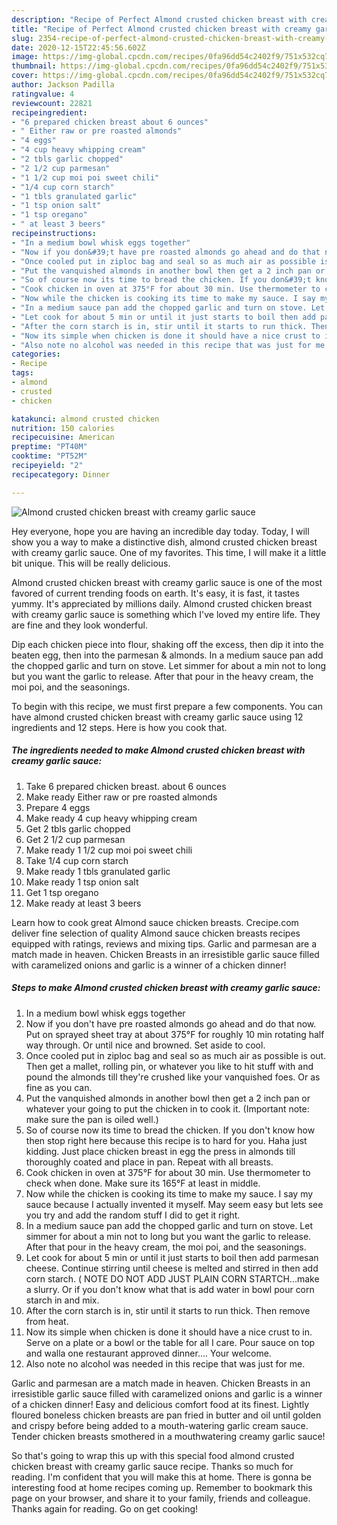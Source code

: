 ```yaml
---
description: "Recipe of Perfect Almond crusted chicken breast with creamy garlic sauce"
title: "Recipe of Perfect Almond crusted chicken breast with creamy garlic sauce"
slug: 2354-recipe-of-perfect-almond-crusted-chicken-breast-with-creamy-garlic-sauce
date: 2020-12-15T22:45:56.602Z
image: https://img-global.cpcdn.com/recipes/0fa96dd54c2402f9/751x532cq70/almond-crusted-chicken-breast-with-creamy-garlic-sauce-recipe-main-photo.jpg
thumbnail: https://img-global.cpcdn.com/recipes/0fa96dd54c2402f9/751x532cq70/almond-crusted-chicken-breast-with-creamy-garlic-sauce-recipe-main-photo.jpg
cover: https://img-global.cpcdn.com/recipes/0fa96dd54c2402f9/751x532cq70/almond-crusted-chicken-breast-with-creamy-garlic-sauce-recipe-main-photo.jpg
author: Jackson Padilla
ratingvalue: 4
reviewcount: 22821
recipeingredient:
- "6 prepared chicken breast about 6 ounces"
- " Either raw or pre roasted almonds"
- "4 eggs"
- "4 cup heavy whipping cream"
- "2 tbls garlic chopped"
- "2 1/2 cup parmesan"
- "1 1/2 cup moi poi sweet chili"
- "1/4 cup corn starch"
- "1 tbls granulated garlic"
- "1 tsp onion salt"
- "1 tsp oregano"
- " at least 3 beers"
recipeinstructions:
- "In a medium bowl whisk eggs together"
- "Now if you don&#39;t have pre roasted almonds go ahead and do that now. Put on sprayed sheet tray at about 375°F for roughly 10 min rotating half way through. Or until nice and browned. Set aside to cool."
- "Once cooled put in ziploc bag and seal so as much air as possible is out. Then get a mallet, rolling pin, or whatever you like to hit stuff with and pound the almonds till they&#39;re crushed like your vanquished foes. Or as fine as you can."
- "Put the vanquished almonds in another bowl then get a 2 inch pan or whatever your going to put the chicken in to cook it. (Important note: make sure the pan is oiled well.)"
- "So of course now its time to bread the chicken. If you don&#39;t know how then stop right here because this recipe is to hard for you. Haha just kidding. Just place chicken breast in egg the press in almonds till thoroughly coated and place in pan. Repeat with all breasts."
- "Cook chicken in oven at 375°F for about 30 min. Use thermometer to check when done. Make sure its 165°F at least in middle."
- "Now while the chicken is cooking its time to make my sauce. I say my sauce because I actually invented it myself. May seem easy but lets see you try and add the random stuff I did to get it right."
- "In a medium sauce pan add the chopped garlic and turn on stove. Let simmer for about a min not to long but you want the garlic to release. After that pour in the heavy cream, the moi poi, and the seasonings."
- "Let cook for about 5 min or until it just starts to boil then add parmesan cheese. Continue stirring until cheese is melted and stirred in then add corn starch. ( NOTE DO NOT ADD JUST PLAIN CORN STARTCH...make a slurry. Or if you don&#39;t know what that is add water in bowl pour corn starch in and mix."
- "After the corn starch is in, stir until it starts to run thick. Then remove from heat."
- "Now its simple when chicken is done it should have a nice crust to in. Serve on a plate or a bowl or the table for all I care. Pour sauce on top and walla one restaurant approved dinner.... Your welcome."
- "Also note no alcohol was needed in this recipe that was just for me."
categories:
- Recipe
tags:
- almond
- crusted
- chicken

katakunci: almond crusted chicken 
nutrition: 150 calories
recipecuisine: American
preptime: "PT40M"
cooktime: "PT52M"
recipeyield: "2"
recipecategory: Dinner

---
```



![Almond crusted chicken breast with creamy garlic sauce](https://img-global.cpcdn.com/recipes/0fa96dd54c2402f9/751x532cq70/almond-crusted-chicken-breast-with-creamy-garlic-sauce-recipe-main-photo.jpg)

Hey everyone, hope you are having an incredible day today. Today, I will show you a way to make a distinctive dish, almond crusted chicken breast with creamy garlic sauce. One of my favorites. This time, I will make it a little bit unique. This will be really delicious.

Almond crusted chicken breast with creamy garlic sauce is one of the most favored of current trending foods on earth. It's easy, it is fast, it tastes yummy. It's appreciated by millions daily. Almond crusted chicken breast with creamy garlic sauce is something which I've loved my entire life. They are fine and they look wonderful.

Dip each chicken piece into flour, shaking off the excess, then dip it into the beaten egg, then into the parmesan &amp; almonds. In a medium sauce pan add the chopped garlic and turn on stove. Let simmer for about a min not to long but you want the garlic to release. After that pour in the heavy cream, the moi poi, and the seasonings.


To begin with this recipe, we must first prepare a few components. You can have almond crusted chicken breast with creamy garlic sauce using 12 ingredients and 12 steps. Here is how you cook that.

<!--inarticleads1-->

##### The ingredients needed to make Almond crusted chicken breast with creamy garlic sauce:

1. Take 6 prepared chicken breast. about 6 ounces
1. Make ready  Either raw or pre roasted almonds
1. Prepare 4 eggs
1. Make ready 4 cup heavy whipping cream
1. Get 2 tbls garlic chopped
1. Get 2 1/2 cup parmesan
1. Make ready 1 1/2 cup moi poi sweet chili
1. Take 1/4 cup corn starch
1. Make ready 1 tbls granulated garlic
1. Make ready 1 tsp onion salt
1. Get 1 tsp oregano
1. Make ready  at least 3 beers


Learn how to cook great Almond sauce chicken breasts. Crecipe.com deliver fine selection of quality Almond sauce chicken breasts recipes equipped with ratings, reviews and mixing tips. Garlic and parmesan are a match made in heaven. Chicken Breasts in an irresistible garlic sauce filled with caramelized onions and garlic is a winner of a chicken dinner! 

<!--inarticleads2-->

##### Steps to make Almond crusted chicken breast with creamy garlic sauce:

1. In a medium bowl whisk eggs together
1. Now if you don&#39;t have pre roasted almonds go ahead and do that now. Put on sprayed sheet tray at about 375°F for roughly 10 min rotating half way through. Or until nice and browned. Set aside to cool.
1. Once cooled put in ziploc bag and seal so as much air as possible is out. Then get a mallet, rolling pin, or whatever you like to hit stuff with and pound the almonds till they&#39;re crushed like your vanquished foes. Or as fine as you can.
1. Put the vanquished almonds in another bowl then get a 2 inch pan or whatever your going to put the chicken in to cook it. (Important note: make sure the pan is oiled well.)
1. So of course now its time to bread the chicken. If you don&#39;t know how then stop right here because this recipe is to hard for you. Haha just kidding. Just place chicken breast in egg the press in almonds till thoroughly coated and place in pan. Repeat with all breasts.
1. Cook chicken in oven at 375°F for about 30 min. Use thermometer to check when done. Make sure its 165°F at least in middle.
1. Now while the chicken is cooking its time to make my sauce. I say my sauce because I actually invented it myself. May seem easy but lets see you try and add the random stuff I did to get it right.
1. In a medium sauce pan add the chopped garlic and turn on stove. Let simmer for about a min not to long but you want the garlic to release. After that pour in the heavy cream, the moi poi, and the seasonings.
1. Let cook for about 5 min or until it just starts to boil then add parmesan cheese. Continue stirring until cheese is melted and stirred in then add corn starch. ( NOTE DO NOT ADD JUST PLAIN CORN STARTCH...make a slurry. Or if you don&#39;t know what that is add water in bowl pour corn starch in and mix.
1. After the corn starch is in, stir until it starts to run thick. Then remove from heat.
1. Now its simple when chicken is done it should have a nice crust to in. Serve on a plate or a bowl or the table for all I care. Pour sauce on top and walla one restaurant approved dinner.... Your welcome.
1. Also note no alcohol was needed in this recipe that was just for me.


Garlic and parmesan are a match made in heaven. Chicken Breasts in an irresistible garlic sauce filled with caramelized onions and garlic is a winner of a chicken dinner! Easy and delicious comfort food at its finest. Lightly floured boneless chicken breasts are pan fried in butter and oil until golden and crispy before being added to a mouth-watering garlic cream sauce. Tender chicken breasts smothered in a mouthwatering creamy garlic sauce! 

So that's going to wrap this up with this special food almond crusted chicken breast with creamy garlic sauce recipe. Thanks so much for reading. I'm confident that you will make this at home. There is gonna be interesting food at home recipes coming up. Remember to bookmark this page on your browser, and share it to your family, friends and colleague. Thanks again for reading. Go on get cooking!
